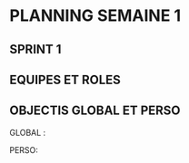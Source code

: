 # PLANNING SEMAINE 1

## SPRINT 1 


## EQUIPES ET ROLES 




## OBJECTIS GLOBAL ET PERSO 

GLOBAL :


PERSO:

